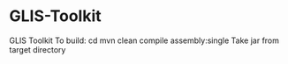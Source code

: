 # GLIS-Toolkit
GLIS Toolkit
To build:
	cd <Tookit dir>
	mvn clean compile assembly:single
Take jar from target directory